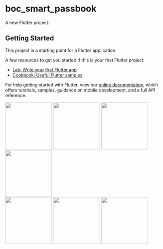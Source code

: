 # boc_smart_passbook

A new Flutter project.

## Getting Started

This project is a starting point for a Flutter application.

A few resources to get you started if this is your first Flutter project:

- [Lab: Write your first Flutter app](https://flutter.dev/docs/get-started/codelab)
- [Cookbook: Useful Flutter samples](https://flutter.dev/docs/cookbook)

For help getting started with Flutter, view our
[online documentation](https://flutter.dev/docs), which offers tutorials,
samples, guidance on mobile development, and a full API reference.

<div style="float-left">
<img src="https://user-images.githubusercontent.com/61306132/169020277-749d610f-4aaf-4f07-a490-f58cd23ddb4b.png" width="150">
<img src="https://user-images.githubusercontent.com/61306132/169020360-50c66e92-66c5-4117-96ae-a8a0d94e0a5e.png" width="150">
<img src="https://user-images.githubusercontent.com/61306132/169020403-8eb706ba-69aa-46c4-abcc-7e79c26e8599.png" width="150">
<img src="https://user-images.githubusercontent.com/61306132/169020470-e423c9a3-165d-4f24-bfb1-e788ecf04d72.png" width="150">
</div>
<div style="float-left">
<img src="https://user-images.githubusercontent.com/61306132/169020520-37719d59-3006-41fa-91c1-0fa2ade83d94.png" width="150">
<img src="https://user-images.githubusercontent.com/61306132/169020470-e423c9a3-165d-4f24-bfb1-e788ecf04d72.png" width="150">
<img src="https://user-images.githubusercontent.com/61306132/169020586-ee9732da-c79c-45ce-9eac-aaba436cd3cb.png" width="150">
</div>
  

